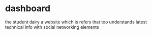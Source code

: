 # dashboard
the student dairy a website which is refers that too understands latest technical info with social networking elements
